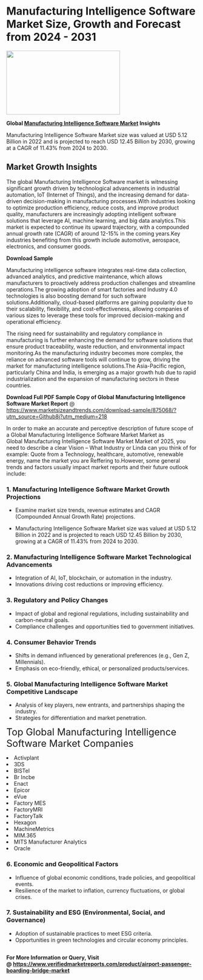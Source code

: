 <H1>Manufacturing Intelligence Software Market Size, Growth and Forecast from 2024 - 2031</H1><img class="aligncenter size-medium wp-image-584254" src="https://thirdeyenews.in/wp-content/uploads/2024/09/Global-Market-Research-300x168.jpeg" alt="" width="300" height="168" /><p><strong>Global&nbsp;<a href="https://www.marketsizeandtrends.com/download-sample/875068/?utm_source=Github8j?utm_medium=218">Manufacturing Intelligence Software Market</a> Insights</strong></p><p>Manufacturing Intelligence Software Market size was valued at USD 5.12 Billion in 2022 and is projected to reach USD 12.45 Billion by 2030, growing at a CAGR of 11.43% from 2024 to 2030.</p><p><h2>Market Growth Insights</h2> <p>The global Manufacturing Intelligence Software market is witnessing significant growth driven by technological advancements in industrial automation, IoT (Internet of Things), and the increasing demand for data-driven decision-making in manufacturing processes.With industries looking to optimize production efficiency, reduce costs, and improve product quality, manufacturers are increasingly adopting intelligent software solutions that leverage AI, machine learning, and big data analytics.This market is expected to continue its upward trajectory, with a compounded annual growth rate (CAGR) of around 12-15% in the coming years.Key industries benefiting from this growth include automotive, aerospace, electronics, and consumer goods.</p> <p><strong>Download Sample</strong></p> <p>Manufacturing intelligence software integrates real-time data collection, advanced analytics, and predictive maintenance, which allows manufacturers to proactively address production challenges and streamline operations.The growing adoption of smart factories and Industry 4.0 technologies is also boosting demand for such software solutions.Additionally, cloud-based platforms are gaining popularity due to their scalability, flexibility, and cost-effectiveness, allowing companies of various sizes to leverage these tools for improved decision-making and operational efficiency.</p> <p>The rising need for sustainability and regulatory compliance in manufacturing is further enhancing the demand for software solutions that ensure product traceability, waste reduction, and environmental impact monitoring.As the manufacturing industry becomes more complex, the reliance on advanced software tools will continue to grow, driving the market for manufacturing intelligence solutions.The Asia-Pacific region, particularly China and India, is emerging as a major growth hub due to rapid industrialization and the expansion of manufacturing sectors in these countries.</p> <p><span class=""><strong>Download Full PDF Sample Copy of Global Manufacturing Intelligence Software Market Report</strong> @ <a href="https://www.marketsizeandtrends.com/download-sample/875068/?utm_source=Github8j?utm_medium=218" target="_blank">https://www.marketsizeandtrends.com/download-sample/875068/?utm_source=Github8j?utm_medium=218</a></span></p><p>In order to make an accurate and perceptive description of future scope of a Global&nbsp;Manufacturing Intelligence Software Market Market as Global&nbsp;Manufacturing Intelligence Software Market Market of 2025, you need to describe a clear Vision &ndash; What Industry or Linda can you think of for example: Quote from a Technology, healthcare, automotive, renewable energy, name the market you are Reffering to.However, some general trends and factors usually impact market reports and their future outlook include:</p><h3>1.&nbsp;<strong>Manufacturing Intelligence Software Market Growth Projections</strong></h3><ul><li>Examine market size trends, revenue estimates and CAGR (Compounded Annual Growth Rate) projections.</li><li><p>Manufacturing Intelligence Software Market size was valued at USD 5.12 Billion in 2022 and is projected to reach USD 12.45 Billion by 2030, growing at a CAGR of 11.43% from 2024 to 2030.</p></li></ul><h3>2.&nbsp;<strong>Manufacturing Intelligence Software Market Technological Advancements</strong></h3><ul><li>Integration of AI, IoT, blockchain, or automation in the industry.</li><li>Innovations driving cost reductions or improving efficiency.</li></ul><h3>3.&nbsp;<strong>Regulatory and Policy Changes</strong></h3><ul><li>Impact of global and regional regulations, including sustainability and carbon-neutral goals.</li><li>Compliance challenges and opportunities tied to government initiatives.</li></ul><h3>4.&nbsp;<strong>Consumer Behavior Trends</strong></h3><ul><li>Shifts in demand influenced by generational preferences (e.g., Gen Z, Millennials).</li><li>Emphasis on eco-friendly, ethical, or personalized products/services.</li></ul><h3>5.&nbsp;<strong>Global Manufacturing Intelligence Software Market Competitive Landscape</strong></h3><ul><li>Analysis of key players, new entrants, and partnerships shaping the industry.</li><li>Strategies for differentiation and market penetration.</li></ul><p data-pm-slice="1 1 []"><span style="color: inherit; font-family: inherit; font-size: 25px;">Top Global Manufacturing Intelligence Software Market Companies</span></p><div class="" data-test-id=""><p><li>Activplant</li><li> 3DS</li><li> BISTel</li><li> Br Incbe</li><li> Enact</li><li> Epicor</li><li> eVue</li><li> Factory MES</li><li> FactoryMRI</li><li> FactoryTalk</li><li> Hexagon</li><li> MachineMetrics</li><li> MIM.365</li><li> MITS Manufacturer Analytics</li><li> Oracle</li></p></div><h3>6.&nbsp;<strong>Economic and Geopolitical Factors</strong></h3><ul><li>Influence of global economic conditions, trade policies, and geopolitical events.</li><li>Resilience of the market to inflation, currency fluctuations, or global crises.</li></ul><h3>7.&nbsp;<strong>Sustainability and ESG (Environmental, Social, and Governance)</strong></h3><ul><li>Adoption of sustainable practices to meet ESG criteria.</li><li>Opportunities in green technologies and circular economy principles.</li></ul><h2><strong style="font-size: 14px;">For More Information or Query, Visit @&nbsp;</strong><a style="background-color: #ffffff; font-size: 14px;" href="https://www.marketsizeandtrends.com/report/manufacturing-intelligence-software-market/" target="_blank">https://www.verifiedmarketreports.com/product/airport-passenger-boarding-bridge-market</a></h2>